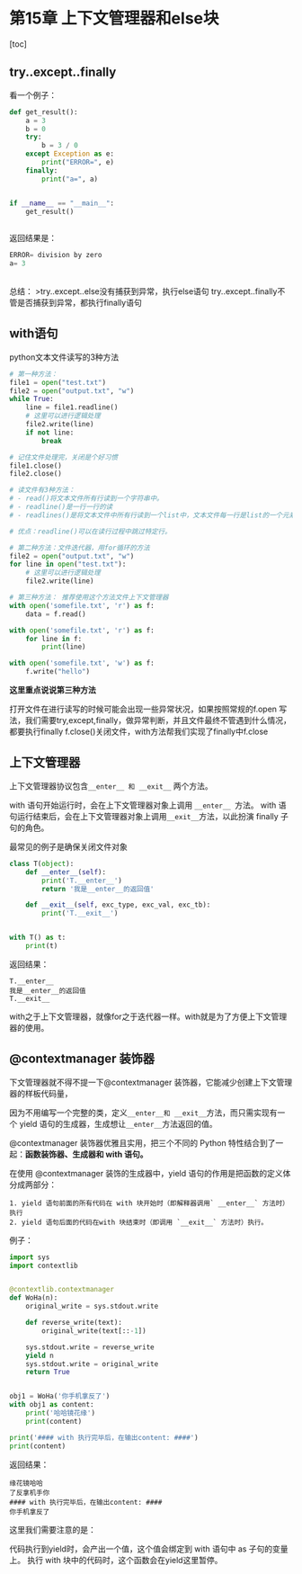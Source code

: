 # 第15章 上下文管理器和else块

[toc]

## try..except..finally

看一个例子：
```python
def get_result():
    a = 3
    b = 0
    try:
        b = 3 / 0
    except Exception as e:
        print("ERROR=", e)
    finally:
        print("a=", a)


if __name__ == "__main__":
    get_result()
   
```

返回结果是：
```python
ERROR= division by zero
a= 3
```

<br>
总结：
>try..except..else没有捕获到异常，执行else语句
try..except..finally不管是否捕获到异常，都执行finally语句



## with语句


python文本文件读写的3种方法

```python
# 第一种方法：
file1 = open("test.txt")
file2 = open("output.txt", "w")
while True:
    line = file1.readline()
    # 这里可以进行逻辑处理
    file2.write(line)
    if not line:
        break

# 记住文件处理完，关闭是个好习惯
file1.close()
file2.close()

# 读文件有3种方法：
# - read()将文本文件所有行读到一个字符串中。
# - readline()是一行一行的读
# - readlines()是将文本文件中所有行读到一个list中，文本文件每一行是list的一个元素。

# 优点：readline()可以在读行过程中跳过特定行。

# 第二种方法：文件迭代器，用for循环的方法
file2 = open("output.txt", "w")
for line in open("test.txt"):
    # 这里可以进行逻辑处理
    file2.write(line)

# 第三种方法： 推荐使用这个方法文件上下文管理器
with open('somefile.txt', 'r') as f:
    data = f.read()

with open('somefile.txt', 'r') as f:
    for line in f:
        print(line)

with open('somefile.txt', 'w') as f:
    f.write("hello")
```



**这里重点说说第三种方法**

打开文件在进行读写的时候可能会出现一些异常状况，如果按照常规的f.open
写法，我们需要try,except,finally，做异常判断，并且文件最终不管遇到什么情况，都要执行finally f.close()关闭文件，with方法帮我们实现了finally中f.close


## 上下文管理器

上下文管理器协议包含`__enter__ 和 __exit__` 两个方法。

with 语句开始运行时，会在上下文管理器对象上调用 `__enter__ `方法。
with 语句运行结束后，会在上下文管理器对象上调用` __exit__ `方法，以此扮演 finally 子句的角色。

最常见的例子是确保关闭文件对象
```python
class T(object):
    def __enter__(self):
        print('T.__enter__')
        return '我是__enter__的返回值'

    def __exit__(self, exc_type, exc_val, exc_tb):
        print('T.__exit__')


with T() as t:
    print(t)
```

返回结果：
```
T.__enter__
我是__enter__的返回值
T.__exit__
```


with之于上下文管理器，就像for之于迭代器一样。with就是为了方便上下文管理器的使用。


## @contextmanager 装饰器


下文管理器就不得不提一下@contextmanager 装饰器，它能减少创建上下文管理器的样板代码量，

因为不用编写一个完整的类，定义` __enter__和 __exit__ `方法，而只需实现有一个 yield 语句的生成器，生成想让` __enter__ `方法返回的值。


@contextmanager 装饰器优雅且实用，把三个不同的 Python 特性结合到了一起：**函数装饰器、生成器和 with 语句。**

在使用 @contextmanager 装饰的生成器中，yield 语句的作用是把函数的定义体分成两部分：

	1. yield 语句前面的所有代码在 with 块开始时（即解释器调用` __enter__` 方法时）执行
	2. yield 语句后面的代码在with 块结束时（即调用 `__exit__` 方法时）执行。


例子：
```python
import sys
import contextlib


@contextlib.contextmanager
def WoHa(n):
    original_write = sys.stdout.write

    def reverse_write(text):
        original_write(text[::-1])

    sys.stdout.write = reverse_write
    yield n
    sys.stdout.write = original_write
    return True


obj1 = WoHa('你手机拿反了')
with obj1 as content:
    print('哈哈镜花缘')
    print(content)

print('#### with 执行完毕后，在输出content: ####')
print(content)

```


返回结果：
```
缘花镜哈哈
了反拿机手你
#### with 执行完毕后，在输出content: ####
你手机拿反了
```


这里我们需要注意的是：

代码执行到yield时，会产出一个值，这个值会绑定到 with 语句中 as 子句的变量上。
执行 with 块中的代码时，这个函数会在yield这里暂停。
